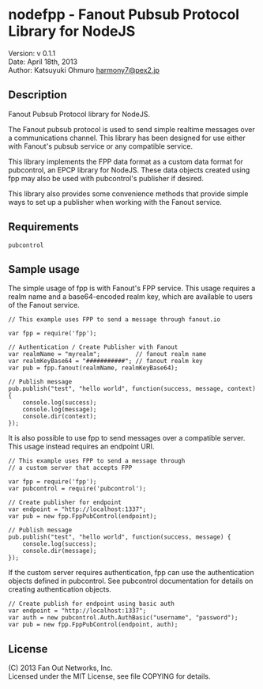nodefpp - Fanout Pubsub Protocol Library for NodeJS
===================================================

Version: v 0.1.1  
Date: April 18th, 2013  
Author: Katsuyuki Ohmuro <harmony7@pex2.jp>

Description
-----------

Fanout Pubsub Protocol library for NodeJS.

The Fanout pubsub protocol is used to send simple realtime messages over a
communications channel.  This library has been designed for use either with
Fanout's pubsub service or any compatible service.

This library implements the FPP data format as a custom data format for
pubcontrol, an EPCP library for NodeJS.  These data objects created using fpp
may also be used with pubcontrol's publisher if desired.

This library also provides some convenience methods that provide simple ways to
set up a publisher when working with the Fanout service.

Requirements
------------

    pubcontrol

Sample usage
------------

The simple usage of fpp is with Fanout's FPP service.  This usage requires a
realm name and a base64-encoded realm key, which are available to users of the
Fanout service.

    // This example uses FPP to send a message through fanout.io

    var fpp = require('fpp');

    // Authentication / Create Publisher with Fanout
    var realmName = "myrealm";          // fanout realm name
    var realmKeyBase64 = "###########"; // fanout realm key
    var pub = fpp.fanout(realmName, realmKeyBase64);

    // Publish message
    pub.publish("test", "hello world", function(success, message, context) {
        console.log(success);
        console.log(message);
        console.dir(context);
    });

It is also possible to use fpp to send messages over a compatible server.
This usage instead requires an endpoint URI.

    // This example uses FPP to send a message through
    // a custom server that accepts FPP

    var fpp = require('fpp');
    var pubcontrol = require('pubcontrol');

    // Create publisher for endpoint
    var endpoint = "http://localhost:1337";
    var pub = new fpp.FppPubControl(endpoint);

    // Publish message
    pub.publish("test", "hello world", function(success, message) {
        console.log(success);
        console.dir(message);
    });

If the custom server requires authentication, fpp can use the authentication
objects defined in pubcontrol.  See pubcontrol documentation for details on
creating authentication objects.

    // Create publish for endpoint using basic auth
    var endpoint = "http://localhost:1337";
    var auth = new pubcontrol.Auth.AuthBasic("username", "password");
    var pub = new fpp.FppPubControl(endpoint, auth);

License
-------

(C) 2013 Fan Out Networks, Inc.  
Licensed under the MIT License, see file COPYING for details.
